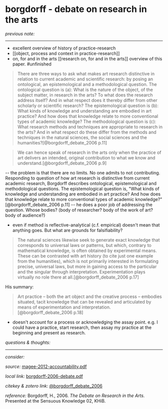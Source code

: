 # borgdorff - debate on research in the arts

_previous note:_ 

---

- excellent overview of history of practice-research
- [[object, process and context in practice-research]]
- on, for and in the arts [[research on, for and in the arts]]
overview of this paper. 
#unfinished 


>There are three ways to ask what makes art research distinctive in relation to current academic and scientific research: by posing an ontological, an epistemological and a methodological question. The ontological question is (a): What is the nature of the object, of the subject matter, in research in the arts? To what does the research address itself? And in what respect does it thereby differ from other scholarly or scientific research? The epistemological question is (b): What kinds of knowledge and understanding are embodied in art practice? And how does that knowledge relate to more conventional types of academic knowledge? The methodological question is (c): What research methods and techniques are appropriate to research in the arts? And in what respect do these differ from the methods and techniques in the natural sciences, the social sciences and the humanities?[@borgdorff_debate_2006 p.11]


>We can hence speak of research in the arts only when the practice of art delivers an intended, original contribution to what we know and understand.[@borgdorff_debate_2006 p.9]

-- the problem is that there are no limits. No one admits to not contributing. Responding to question of how art research is distinctive from current academic research, Borgdorff describes ontological, epistemological and methodological questions. The epistemological question is, "What kinds of knowledge and understanding are embodied in art practice? And how does that knowledge relate to more conventional types of academic knowledge?"[@borgdorff_debate_2006 p.11] -- he does a poor job of addressing the question. Whose bodies? (body of researcher? body of the work of art? body of audience?)

- even if method is reflective-analytical (c.f. empirical) doesn't mean that anything goes. But what are grounds for falsifiability? 

>The natural sciences likewise seek to generate exact knowledge that corresponds to universal laws or patterns, but which, contrary to mathematical knowledge, is often obtained by experimental means. These can be contrasted with art history (to cite just one example from the humanities), which is not primarily interested in formulating precise, universal laws, but more in gaining access to the particular and the singular through interpretation. Experimentation plays virtually no role there at all.[@borgdorff_debate_2006 p.17]

His summary:
>Art practice – both the art object and the creative process – embodies situated, tacit knowledge that can be revealed and articulated by means of experimentation and interpretation.[@borgdorff_debate_2006 p.18]

- doesn't account for a process or acknowledging the assay point. e.g. I could have a practice, start research, then assay my practice at the beginning and present as research. 




_questions & thoughts:_

--- 

_consider:_


_source:_ [magee-2012-accountability.pdf](hook://file/mz8Ki68gv?p=RHJvcGJveC9iaWJsaW9ncmFwaHkgcGRmcw==&n=magee-2012-accountability.pdf)

_local link:_ [borgdorff-2006-debate.pdf](hook://file/nUbRvJNNJ?p=RHJvcGJveC9iaWJsaW9ncmFwaHkgcGRmcw==&n=borgdorff-2006-debate.pdf)

_citekey & zotero link:_ [@borgdorff_debate_2006](zotero://select/items/1_QYPSQMY2)


_reference:_ Borgdorff, H., 2006. _The Debate on Research in the Arts._ Presented at the Sensuous Knowledge 02, KHiB.


